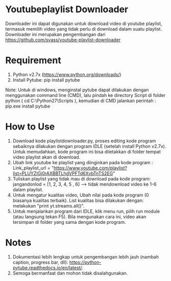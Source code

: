 # Youtubeplaylist Downloader
Downloader ini dapat digunakan untuk download video di youtube playlist, termasuk memilih video yang tidak perlu di download dalam suatu playlist.
Downloader ini merupakan pengembangan dari https://github.com/svass/youtube-playlist-downloader

# Requirement
1. Python v2.7x (https://www.python.org/downloads/)
2. Install Pytube: pip install pytube
  
Note: Untuk di windows, menginstal pytube dapat dilakukan dengan menggunakan command line (CMD), lalu pindah ke directory Script di folder  python ( cd C:\Python27\Scripts ), kemudian di CMD jalankan perintah : pip.exe install pytube

# How to Use
1. Download kode playlistdownloader.py, proses editing kode program sebaiknya dilakukan dengan program IDLE (setelah install Python v2.7x). Untuk memudahkan, kode program ini bisa diletakkan di folder tempat video playlist akan di download.
2. Ubah link youtube ke playlist yang diinginkan pada kode program : Link_playlist_url = "https://www.youtube.com/playlist?list=PLUYZIGi0rAXBBTLhdVPFTd6XvbTnTS2EG" 
3. Tuliskan playlist yang tidak mau di download pada kode program: jangandonlod = [1, 2, 3, 4, 5 , 6] --> tidak mendownload video ke 1-6 dalam playlist.
4. Untuk mengatur kualitas video, Ubah nilai pada kode program (0 biasanya kualitas terbaik). List kualitas bisa dilakukan dengan: melakukan "print yt.streams.all()".
5. Untuk menjalankan program dari IDLE, klik menu run, pilih  run module (atau langsung tekan F5). Bila mengunakan cara ini, video akan tersimpan di folder yang sama dengan kode program.

# Notes
1. Dokumentasi lebih lengkap untuk pengembangan lebih jauh (nambah caption, progress bar, dll):  https://python-pytube.readthedocs.io/en/latest/.
2. Semoga bermanfaat dan mohon tidak disalahgunakan.
